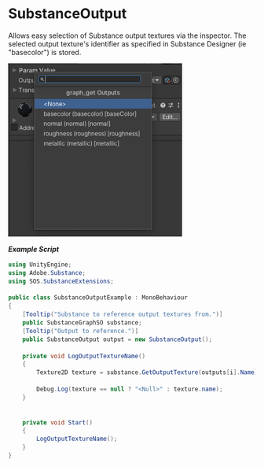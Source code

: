 # SubstanceOutput
Allows easy selection of Substance output textures via the inspector. The selected output texture's identifier as specified in Substance Designer (ie "basecolor") is stored.

<picture>
  <img alt="SubstanceOutput search window" src="/docs/img/Inspectors/SubstanceOutput01.png" width="354" height="352">
</picture>

***Example Script***
```C#
using UnityEngine;
using Adobe.Substance;
using SOS.SubstanceExtensions;

public class SubstanceOutputExample : MonoBehaviour
{
    [Tooltip("Substance to reference output textures from.")]
    public SubstanceGraphSO substance;
    [Tooltip("Output to reference.")]
    public SubstanceOutput output = new SubstanceOutput();

    private void LogOutputTextureName()
    {
        Texture2D texture = substance.GetOutputTexture(outputs[i].Name);

        Debug.Log(texture == null ? "<Null>" : texture.name);
    }


    private void Start()
    {
        LogOutputTextureName();
    }
}
```